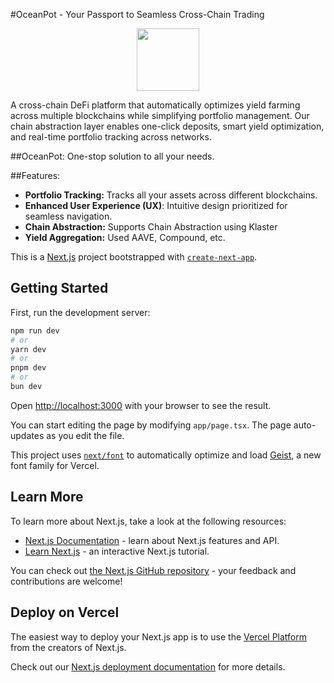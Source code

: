 #OceanPot - Your Passport to Seamless Cross-Chain Trading

<p align="center">
    <img src="/2.png" width="100" height="100" style="display: block; margin: 0 auto">
</p>

A cross-chain DeFi platform that automatically optimizes yield farming across multiple blockchains while simplifying portfolio management. Our chain abstraction layer enables one-click deposits, smart yield optimization, and real-time portfolio tracking across networks.

##OceanPot: One-stop solution to all your needs.

##Features:
- **Portfolio Tracking:** Tracks all your assets across different blockchains.
- **Enhanced User Experience (UX)**: Intuitive design prioritized for seamless navigation.
- **Chain Abstraction:** Supports Chain Abstraction using Klaster
- **Yield Aggregation:** Used AAVE, Compound, etc.


This is a [Next.js](https://nextjs.org) project bootstrapped with [`create-next-app`](https://nextjs.org/docs/app/api-reference/cli/create-next-app).

## Getting Started

First, run the development server:

```bash
npm run dev
# or
yarn dev
# or
pnpm dev
# or
bun dev
```

Open [http://localhost:3000](http://localhost:3000) with your browser to see the result.

You can start editing the page by modifying `app/page.tsx`. The page auto-updates as you edit the file.

This project uses [`next/font`](https://nextjs.org/docs/app/building-your-application/optimizing/fonts) to automatically optimize and load [Geist](https://vercel.com/font), a new font family for Vercel.

## Learn More

To learn more about Next.js, take a look at the following resources:

- [Next.js Documentation](https://nextjs.org/docs) - learn about Next.js features and API.
- [Learn Next.js](https://nextjs.org/learn) - an interactive Next.js tutorial.

You can check out [the Next.js GitHub repository](https://github.com/vercel/next.js) - your feedback and contributions are welcome!

## Deploy on Vercel

The easiest way to deploy your Next.js app is to use the [Vercel Platform](https://vercel.com/new?utm_medium=default-template&filter=next.js&utm_source=create-next-app&utm_campaign=create-next-app-readme) from the creators of Next.js.

Check out our [Next.js deployment documentation](https://nextjs.org/docs/app/building-your-application/deploying) for more details.
